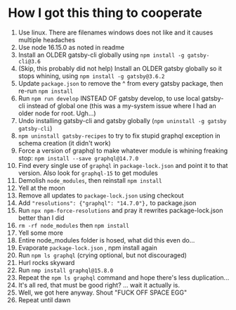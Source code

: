 # How I got this thing to cooperate

1. Use linux. There are filenames windows does not like and it causes multiple headaches
2. Use node 16.15.0 as noted in readme
3. Install an OLDER gatsby-cli globally using `npm install -g gatsby-cli@3.6`
4. (Skip, this probably did not help) Install an OLDER gatsby globally so it stops whining, using `npm install -g gatsby@3.6.2`
5. Update `package.json` to remove the ^ from every gatsby package, then re-run `npm install`
6. Run `npm run develop` INSTEAD OF gatsby develop, to use local gatsby-cli instead of global one (this was a my-system issue where I had an older node for root. Ugh...)
7. Undo installing gatsby-cli and gatsby globally (`npm uninstall -g gatsby gatsby-cli`)
8. `npm uninstall gatsby-recipes` to try to fix stupid graphql exception in schema creation (it didn't work)
9. Force a version of graphql to make whatever module is whining freaking stop: `npm install --save graphql@14.7.0`
10. Find every single use of `graphql` in `package-lock.json` and point it to that version. Also look for `graphql-15` to get modules
11.  Demolish `node_modules`, then reinstall `npm install`
12. Yell at the moon
12. Remove all updates to `package-lock.json` using checkout
14. Add `"resolutions": {"graphql": "14.7.0"},` to package.json
13. Run `npx npm-force-resolutions` and pray it rewrites package-lock.json better than I did
14. `rm -rf node_modules` then `npm install`
15. Yell some more 
16. Entire node_modules folder is hosed, what did this even do...
17. Evaporate `package-lock.json` , npm install again
18. Run `npm ls graphql` (crying optional, but not discouraged)
19. Hurl rocks skyward
20. Run `nmp install graphql@15.8.0`
21. Repeat the `npm ls graphql` command and hope there's less duplication...
22. It's all red, that must be good right? ... wait it actually is.
23. Well, we got here anyway. Shout "FUCK OFF SPACE EGG" 
24. Repeat until dawn
